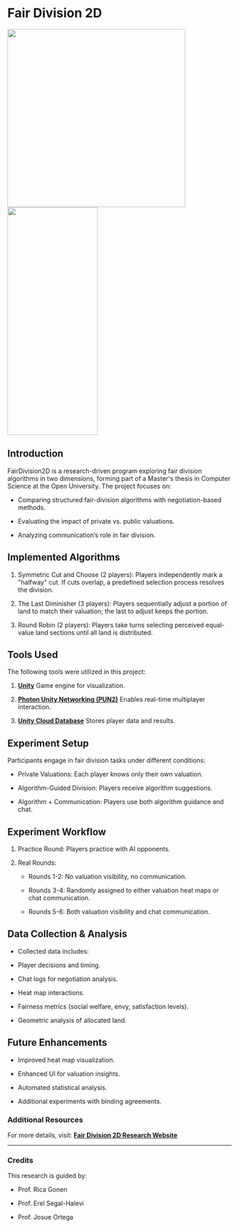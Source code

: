 # Fair Division 2D

<img src="https://github.com/LIADN7/FairDivision2d/blob/main/Assets/Imgs/VisualImages/SubjectiveDivisions.png" width="400" height="400"> <img src="https://github.com/LIADN7/FairDivision2d/blob/main/Assets/Imgs/VisualImages/CutMap.jpg" width="203" height="512">

## Introduction

FairDivision2D is a research-driven program exploring fair division algorithms in two dimensions, forming part of a Master's thesis in Computer Science at the Open University. The project focuses on:

* Comparing structured fair-division algorithms with negotiation-based methods.

* Evaluating the impact of private vs. public valuations.

* Analyzing communication’s role in fair division.

## Implemented Algorithms

1. Symmetric Cut and Choose (2 players): Players independently mark a "halfway" cut. If cuts overlap, a predefined selection process resolves the division.

2. The Last Diminisher (3 players): Players sequentially adjust a portion of land to match their valuation; the last to adjust keeps the portion.

2. Round Robin (2 players): Players take turns selecting perceived equal-value land sections until all land is distributed.

## Tools Used
The following tools were utilized in this project:

1. [**Unity**](https://unity.com/) Game engine for visualization.

2. [**Photon Unity Networking (PUN2)**](https://www.photonengine.com/pun) Enables real-time multiplayer interaction.

3. [**Unity Cloud Database**](https://cloud.unity.com/home/) Stores player data and results.


## Experiment Setup
Participants engage in fair division tasks under different conditions:

* Private Valuations: Each player knows only their own valuation.

* Algorithm-Guided Division: Players receive algorithm suggestions.

* Algorithm + Communication: Players use both algorithm guidance and chat.


## Experiment Workflow

1. Practice Round: Players practice with AI opponents.

2. Real Rounds:

    * Rounds 1-2: No valuation visibility, no communication.

    * Rounds 3-4: Randomly assigned to either valuation heat maps or chat communication.

    * Rounds 5-6: Both valuation visibility and chat communication.


## Data Collection & Analysis

* Collected data includes:

* Player decisions and timing.

* Chat logs for negotiation analysis.

* Heat map interactions.

* Fairness metrics (social welfare, envy, satisfaction levels).

* Geometric analysis of allocated land.


## Future Enhancements

* Improved heat map visualization.

* Enhanced UI for valuation insights.

* Automated statistical analysis.

* Additional experiments with binding agreements.


### Additional Resources

For more details, visit: **[Fair Division 2D Research Website](https://sites.google.com/view/landdivision2d/home?authuser=0)**

---

### Credits

This research is guided by:

* Prof. Rica Gonen

* Prof. Erel Segal-Halevi

* Prof. Josue Ortega




